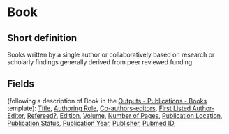 # Book
## Short definition
Books written by a single author or collaboratively based on research or scholarly findings generally derived from peer reviewed funding.
## Fields
(following a description of Book in the [Outputs - Publications - Books](../Templates/Outputs%20-%20Publications%20-%20Books.md) template):
[Title](../Object-Fields/Book/Title.md),
[Authoring Role](../Object-Fields/Book/Authoring%20Role.md),
[Co-authors-editors](../Object-Fields/Book/Co-authors-editors.md),
[First Listed Author-Editor](../Object-Fields/Book/First%20Listed%20Author-Editor.md),
[Refereed?](../Object-Fields/Book/Refereed.md),
[Edition](../Object-Fields/Book/Edition.md),
[Volume](../Object-Fields/Book/Volume.md),
[Number of Pages](../Object-Fields/Book/Number%20of%20Pages.md),
[Publication Location](../Object-Fields/Book/Publication%20Location.md),
[Publication Status](../Object-Fields/Book/Publication%20Status.md),
[Publication Year](../Object-Fields/Book/Publication%20Year.md),
[Publisher](../Object-Fields/Book/Publisher.md),
[Pubmed ID](../Object-Fields/Book/Pubmed%20ID.md),
